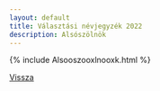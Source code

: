 ```yaml
---
layout: default
title: Választási névjegyzék 2022
description: Alsószölnök
---
```


{% include Alsooszooxlnooxk.html %}

[Vissza](./)